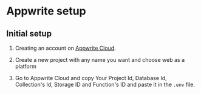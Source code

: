 # Appwrite setup

## Initial setup

1.  Creating an account on [Appwrite Cloud](https://cloud.appwrite.io/).

1.  Create a new project with any name you want and choose web as a platform

1.  Go to Appwrite Cloud and copy Your Project Id, Database Id, Collection's Id, Storage ID and Function's ID and paste it in the `.env` file.
